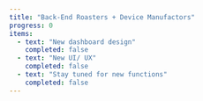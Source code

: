 ```yaml
---
title: "Back-End Roasters + Device Manufactors"
progress: 0
items:
  - text: "New dashboard design"
    completed: false
  - text: "New UI/ UX"
    completed: false
  - text: "Stay tuned for new functions"
    completed: false
---
```


